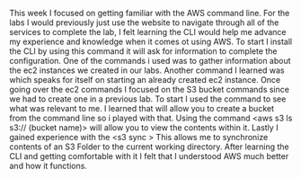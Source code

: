 This week I focused on getting familiar with the AWS command line. For the labs I would previously just use the website to navigate
through all of the services to complete the lab, I felt learning the CLI would help me advance my experience and knowledge when it 
comes ot using AWS. To start I install the CLI by using this command <aws configure> it will ask for information to complete the
configuration. One of the commands i used was <aws ec2 describe-instances> to gather information about the ec2 instances we created
in our labs. Another command I learned was <ws ec2 start-instances> which speaks for itself on starting an already created ec2 instance.
Once going over the ec2 commands I focused on the S3 bucket commands since we had to create one in a previous lab. To start 
I used the command <aws s3api help> to see what was relevant to me. I learned that <s3 mb> will allow you to create a bucket
from the command line so i played with that. Using the command <aws s3 ls s3:// (bucket name)> will allow you to view 
the contents within it. Lastly I gained experience with the <s3 sync <source> <target>> This allows me to synchronize contents of an S3
Folder to the current working directory. After learning the CLI and getting comfortable with it I felt that I understood AWS much better
and how it functions.
